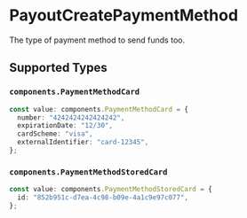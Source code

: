 # PayoutCreatePaymentMethod

The type of payment method to send funds too.


## Supported Types

### `components.PaymentMethodCard`

```typescript
const value: components.PaymentMethodCard = {
  number: "4242424242424242",
  expirationDate: "12/30",
  cardScheme: "visa",
  externalIdentifier: "card-12345",
};
```

### `components.PaymentMethodStoredCard`

```typescript
const value: components.PaymentMethodStoredCard = {
  id: "852b951c-d7ea-4c98-b09e-4a1c9e97c077",
};
```

